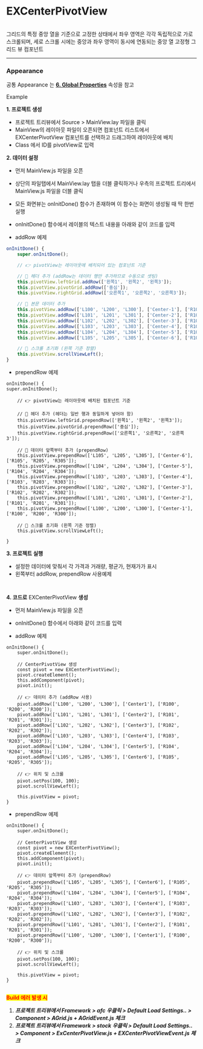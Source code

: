 # EXCenterPivotView



<figure><img src="../../.gitbook/assets/스크린샷 2025-07-02 103513.png" alt=""><figcaption></figcaption></figure>

그리드의 특정 중앙 열을 기준으로 고정한 상태에서 좌우 영역은 각각 독립적으로 가로 스크롤되며, 세로 스크롤 시에는 중앙과 좌우 영역이 동시에 연동되는 중앙 열 고정형 그리드 뷰 컴포넌트

***

### Appearance

공통 Appearance 는 [**6. Global Properties**](<../../Guide for SpiderGen/06  SpiderGen Editor/04  Properties Pane/02 Appearence.md>) 속성을 참고



Example

**1. 프로젝트 생성**

* 프로젝트 트리뷰에서 Source > MainView.lay 파일을 클릭
* MainView의 레이아웃 파일이 오픈되면 컴포넌트 리스트에서 EXCenterPivotView 컴포넌트를 선택하고 드래그하여 레이아웃에 배치
* Class 에서 ID를 pivotView로 입력

**2. 데이터 설정**

* 먼저 MainView.js 파일을 오픈
* 상단의 파일탭에서 MainView.lay 탭을 더블 클릭하거나 우측의 프로젝트 트리에서 MainView.js 파일을 더블 클릭
* 모든 화면뷰는 onInitDone() 함수가 존재하며 이 함수는 화면이 생성될 때 딱 한번 실행
* onInitDone() 함수에서 레이블의 텍스트 내용을 아래와 같이 코드를 입력



* addRow 예제

```javascript
onInitDone() {
    super.onInitDone();

    // 👉 pivotView는 레이아웃에 배치되어 있는 컴포넌트 기준

    // 🔸 헤더 추가 (addRow는 데이터 행만 추가하므로 수동으로 셋팅)
    this.pivotView.leftGrid.addRow(['왼쪽1', '왼쪽2', '왼쪽3']);
    this.pivotView.pivotGrid.addRow(['중심']);
    this.pivotView.rightGrid.addRow(['오른쪽1', '오른쪽2', '오른쪽3']);

    // 🔸 본문 데이터 추가
    this.pivotView.addRow(['L100', 'L200', 'L300'], ['Center-1'], ['R100', 'R200', 'R300']);
    this.pivotView.addRow(['L101', 'L201', 'L301'], ['Center-2'], ['R101', 'R201', 'R301']);
    this.pivotView.addRow(['L102', 'L202', 'L302'], ['Center-3'], ['R102', 'R202', 'R302']);
    this.pivotView.addRow(['L103', 'L203', 'L303'], ['Center-4'], ['R103', 'R203', 'R303']);
    this.pivotView.addRow(['L104', 'L204', 'L304'], ['Center-5'], ['R104', 'R204', 'R304']);
    this.pivotView.addRow(['L105', 'L205', 'L305'], ['Center-6'], ['R105', 'R205', 'R305']);

    // 🔸 스크롤 초기화 (왼쪽 기준 정렬)
    this.pivotView.scrollViewLeft();
}

```



* prependRow 예제

```
onInitDone() {
super.onInitDone();

    // 👉 pivotView는 레이아웃에 배치된 컴포넌트 기준
    
    // 🔸 헤더 추가 (헤더는 일반 행과 동일하게 넣어야 함)
    this.pivotView.leftGrid.prependRow(['왼쪽1', '왼쪽2', '왼쪽3']);
    this.pivotView.pivotGrid.prependRow(['중심']);
    this.pivotView.rightGrid.prependRow(['오른쪽1', '오른쪽2', '오른쪽3']);
    
    // 🔸 데이터 앞쪽부터 추가 (prependRow)
    this.pivotView.prependRow(['L105', 'L205', 'L305'], ['Center-6'], ['R105', 'R205', 'R305']);
    this.pivotView.prependRow(['L104', 'L204', 'L304'], ['Center-5'], ['R104', 'R204', 'R304']);
    this.pivotView.prependRow(['L103', 'L203', 'L303'], ['Center-4'], ['R103', 'R203', 'R303']);
    this.pivotView.prependRow(['L102', 'L202', 'L302'], ['Center-3'], ['R102', 'R202', 'R302']);
    this.pivotView.prependRow(['L101', 'L201', 'L301'], ['Center-2'], ['R101', 'R201', 'R301']);
    this.pivotView.prependRow(['L100', 'L200', 'L300'], ['Center-1'], ['R100', 'R200', 'R300']);
    
    // 🔸 스크롤 초기화 (왼쪽 기준 정렬)
    this.pivotView.scrollViewLeft();

}
```



**3. 프로젝트 실행**

* 설정한 데이터에 맞춰서 각 가격과 거래량, 평균가, 현재가가 표시
* 왼쪽부터 addRow, prependRow 사용예제

<div><figure><img src="../../.gitbook/assets/화면 녹화 중 2025-07-02 104331.gif" alt=""><figcaption></figcaption></figure> <figure><img src="../../.gitbook/assets/화면 녹화 중 2025-07-02 105402.gif" alt=""><figcaption></figcaption></figure></div>

**4. 코드로** EXCenterPivotView **생성**

* 먼저 MainView.js 파일을 오픈
* onInitDone() 함수에서 아래와 같이 코드를 입력



* addRow 예제

```
onInitDone() {
    super.onInitDone();

    // CenterPivotView 생성
    const pivot = new EXCenterPivotView();
    pivot.createElement();
    this.addComponent(pivot);
    pivot.init();

    // 👉 데이터 추가 (addRow 사용)
    pivot.addRow(['L100', 'L200', 'L300'], ['Center1'], ['R100', 'R200', 'R300']);
    pivot.addRow(['L101', 'L201', 'L301'], ['Center2'], ['R101', 'R201', 'R301']);
    pivot.addRow(['L102', 'L202', 'L302'], ['Center3'], ['R102', 'R202', 'R302']);
    pivot.addRow(['L103', 'L203', 'L303'], ['Center4'], ['R103', 'R203', 'R303']);
    pivot.addRow(['L104', 'L204', 'L304'], ['Center5'], ['R104', 'R204', 'R304']);
    pivot.addRow(['L105', 'L205', 'L305'], ['Center6'], ['R105', 'R205', 'R305']);

    // 👉 위치 및 스크롤
    pivot.setPos(100, 100);
    pivot.scrollViewLeft();

    this.pivotView = pivot;
}

```



* prependRow 예제

```
onInitDone() {
    super.onInitDone();
    
    // CenterPivotView 생성
    const pivot = new EXCenterPivotView();
    pivot.createElement();
    this.addComponent(pivot);
    pivot.init();
    
    // 👉 데이터 앞쪽부터 추가 (prependRow)
    pivot.prependRow(['L105', 'L205', 'L305'], ['Center6'], ['R105', 'R205', 'R305']);
    pivot.prependRow(['L104', 'L204', 'L304'], ['Center5'], ['R104', 'R204', 'R304']);
    pivot.prependRow(['L103', 'L203', 'L303'], ['Center4'], ['R103', 'R203', 'R303']);
    pivot.prependRow(['L102', 'L202', 'L302'], ['Center3'], ['R102', 'R202', 'R302']);
    pivot.prependRow(['L101', 'L201', 'L301'], ['Center2'], ['R101', 'R201', 'R301']);
    pivot.prependRow(['L100', 'L200', 'L300'], ['Center1'], ['R100', 'R200', 'R300']);
    
    // 👉 위치 및 스크롤
    pivot.setPos(100, 100);
    pivot.scrollViewLeft();
    
    this.pivotView = pivot;
}
```

<figure><img src="../../.gitbook/assets/화면 녹화 중 2025-07-02 104537.gif" alt=""><figcaption></figcaption></figure>

<mark style="color:red;">**Build 에러 발생 시**</mark>

1. _**프로젝트 트리뷰에서 Framework > afc 우클릭 > Default Load Settings.. > Component > AGrid.js + AGridEvent.js 체크**_
2. _**프로젝트 트리뷰에서 Framework > stock 우클릭 > Default Load Settings.. > Component > ExCenterPivotView.js + EXCenterPivotViewEvent.js 체크**_

<div><figure><img src="../../.gitbook/assets/스크린샷 2025-06-30 132154.png" alt=""><figcaption></figcaption></figure> <figure><img src="../../.gitbook/assets/스크린샷 2025-06-30 131803.png" alt=""><figcaption></figcaption></figure></div>
